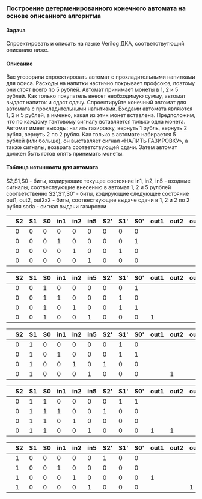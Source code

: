 ### Построение детерменированного конечного автомата на основе описанного алгоритма
#### Задача
Cпроектировать и описать на языке Verilog ДКА, соответствутющий описанию ниже.
#### Описание
Вас уговорили спроектировать автомат с прохладительными напитками для офиса. Расходы на напитки частично покрывает профсоюз, поэтому они стоят всего по 5 рублей. Автомат принимает монеты в 1, 2 и 5 рублей. Как только покупатель внесет необходимую сумму, автомат выдаст напиток и сдаст сдачу. 
Спроектируйте конечный автомат для автомата с прохладительными напитками. 
Входами автомата являются 1, 2 и 5 рублей, а именно, какая из этих монет вставлена. Предположим, что по каждому тактовому сигналу вставляется только одна монета. 
Автомат имеет выходы: налить газировку, вернуть 1 рубль, вернуть 2 рубля, вернуть 2 по 2 рубля. 
Как только в автомате набирается 5 рублей (или больше), он выставляет сигнал «НАЛИТЬ ГАЗИРОВКУ», а также сигналы, возврата соответствующей сдачи. Затем автомат должен быть готов опять принимать монеты.
#### Таблица истинности для автомата

S2,S1,S0 - биты, кодирующие текущее состояние 
in1, in2, in5 - входные сигналы, соотвествующие внесению в автомат 1, 2 и 5 рулблей соответственно
S2',S1',S0' - биты, кодирующие следующее состояние
out1, out2, out2x2 - биты, соотвествующие выдаче сдачи в 1, 2 и 2 по 2 рубля
soda - сигнал выдачи газировки

|   | S2 | S1 | S0 | in1 | in2 | in5 | S2' | S1' | S0' | out1 | out2 | out2x2 | soda |
|---|----|----|----|-----|-----|-----|-----|-----|-----|------|------|--------|------|
|   | 0  | 0  | 0  | 0   | 0   | 0   | 0   | 0   | 0   |      |      |        |      |
|   | 0  | 0  | 0  | 1   | 0   | 0   | 0   | 0   | 1   |      |      |        |      |
|   | 0  | 0  | 0  | 0   | 1   | 0   | 0   | 1   | 0   |      |      |        |      |
|   | 0  | 0  | 0  | 0   | 0   | 1   | 0   | 0   | 0   |      |      |        | 1    |

|   | S2 | S1 | S0 | in1 | in2 | in5 | S2' | S1' | S0' | out1 | out2 | out2x2 | soda |
|---|----|----|----|-----|-----|-----|-----|-----|-----|------|------|--------|------|
|   | 0  | 0  | 1  | 0   | 0   | 0   | 0   | 0   | 1   |      |      |        |      |
|   | 0  | 0  | 1  | 1   | 0   | 0   | 0   | 1   | 0   |      |      |        |      |
|   | 0  | 0  | 1  | 0   | 1   | 0   | 0   | 1   | 1   |      |      |        |      |
|   | 0  | 0  | 1  | 0   | 0   | 1   | 0   | 0   | 0   | 1    |      |        | 1    |

|   | S2 | S1 | S0 | in1 | in2 | in5 | S2' | S1' | S0' | out1 | out2 | out2x2 | soda |
|---|----|----|----|-----|-----|-----|-----|-----|-----|------|------|--------|------|
|   | 0  | 1  | 0  | 0   | 0   | 0   | 0   | 1   | 0   |      |      |        |      |
|   | 0  | 1  | 0  | 1   | 0   | 0   | 0   | 1   | 1   |      |      |        |      |
|   | 0  | 1  | 0  | 0   | 1   | 0   | 1   | 0   | 0   |      |      |        |      |
|   | 0  | 1  | 0  | 0   | 0   | 1   | 0   | 0   | 0   |      | 1    |        | 1    |

|   | S2 | S1 | S0 | in1 | in2 | in5 | S2' | S1' | S0' | out1 | out2 | out2x2 | soda |
|---|----|----|----|-----|-----|-----|-----|-----|-----|------|------|--------|------|
|   | 0  | 1  | 1  | 0   | 0   | 0   | 0   | 1   | 1   |      |      |        |      |
|   | 0  | 1  | 1  | 1   | 0   | 0   | 1   | 0   | 0   |      |      |        |      |
|   | 0  | 1  | 1  | 0   | 1   | 0   | 0   | 0   | 0   |      |      |        | 1    |
|   | 0  | 1  | 1  | 0   | 0   | 1   | 0   | 0   | 0   | 1    | 1    |        | 1    |

|   | S2 | S1 | S0 | in1 | in2 | in5 | S2' | S1' | S0' | out1 | out2 | out2x2 | soda |
|---|----|----|----|-----|-----|-----|-----|-----|-----|------|------|--------|------|
|   | 1  | 0  | 0  | 0   | 0   | 0   | 1   | 0   | 0   |      |      |        |      |
|   | 1  | 0  | 0  | 1   | 0   | 0   | 0   | 0   | 0   |      |      |        | 1    |
|   | 1  | 0  | 0  | 0   | 1   | 0   | 0   | 0   | 0   | 1    |      |        | 1    |
|   | 1  | 0  | 0  | 0   | 0   | 1   | 0   | 0   | 0   |      |      | 1      | 1    |

